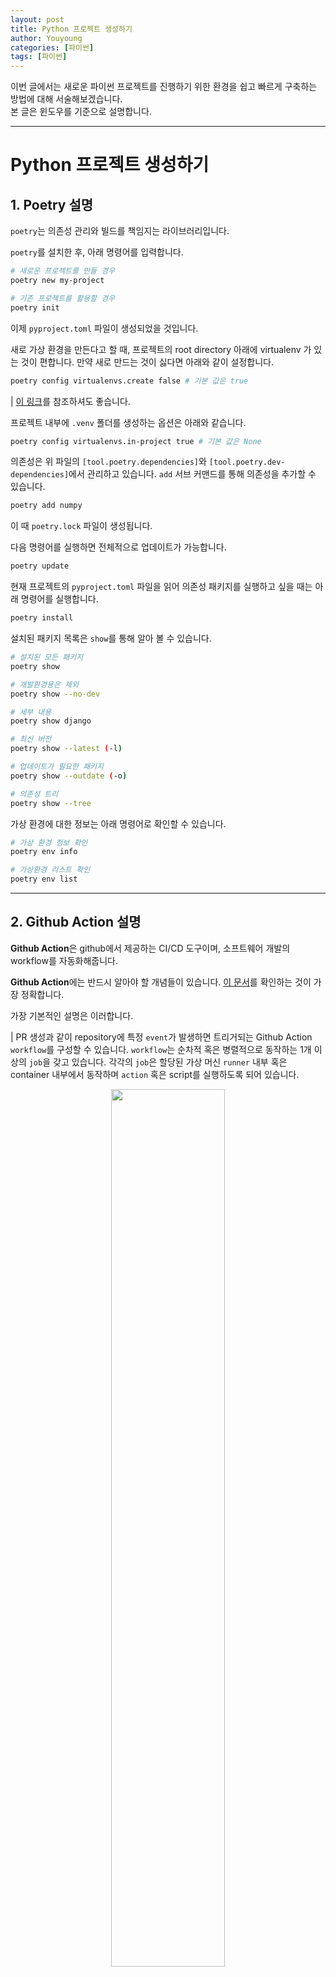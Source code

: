 ```yaml
---
layout: post
title: Python 프로젝트 생성하기
author: Youyoung
categories: [파이썬]
tags: [파이썬]
---
```


이번 글에서는 새로운 파이썬 프로젝트를 진행하기 위한 환경을 쉽고 빠르게 구축하는 방법에 대해 서술해보겠습니다.  
본 글은 윈도우를 기준으로 설명합니다.  


---
# Python 프로젝트 생성하기  
## 1. Poetry 설명  
`poetry`는 의존성 관리와 빌드를 책임지는 라이브러리입니다.  

`poetry`를 설치한 후, 아래 명령어를 입력합니다.  

```bash
# 새로운 프로젝트를 만들 경우
poetry new my-project

# 기존 프로젝트를 활용할 경우
poetry init
```

이제 `pyproject.toml` 파일이 생성되었을 것입니다.

새로 가상 환경을 만든다고 할 때, 프로젝트의 root directory 아래에 virtualenv 가 있는 것이 편합니다. 만약 새로 만드는 것이 싫다면 아래와 같이 설정합니다.  

```bash
poetry config virtualenvs.create false # 기본 값은 true
```

| [이 링크](https://python-poetry.org/docs/configuration/#virtualenvscreate)를 참조하셔도 좋습니다.  

프로젝트 내부에 `.venv` 폴더를 생성하는 옵션은 아래와 같습니다.

```bash
poetry config virtualenvs.in-project true # 기본 값은 None
```

의존성은 위 파일의 `[tool.poetry.dependencies]`와 `[tool.poetry.dev-dependencies]`에서 관리하고 있습니다. `add` 서브 커맨드를 통해 의존성을 추가할 수 있습니다.  

```bash
poetry add numpy
```

이 때 `poetry.lock` 파일이 생성됩니다.  

다음 명령어를 실행하면 전체적으로 업데이트가 가능합니다.  

```bash
poetry update
```

현재 프로젝트의 `pyproject.toml` 파일을 읽어 의존성 패키지를 실행하고 싶을 때는 아래 명령어를 실행합니다.  

```bash
poetry install
```

설치된 패키지 목록은 `show`를 통해 알아 볼 수 있습니다.  

```bash
# 설치된 모든 패키지
poetry show

# 개발환경용은 제외
poetry show --no-dev

# 세부 내용
poetry show django

# 최신 버전
poetry show --latest (-l)

# 업데이트가 필요한 패키지
poetry show --outdate (-o)

# 의존성 트리
poetry show --tree
```

가상 환경에 대한 정보는 아래 명령어로 확인할 수 있습니다.  

```bash
# 가상 환경 정보 확인
poetry env info

# 가상환경 리스트 확인
poetry env list
```


---

## 2. Github Action 설명  
**Github Action**은 github에서 제공하는 CI/CD 도구이며, 소프트웨어 개발의 workflow를 자동화해줍니다.  

**Github Action**에는 반드시 알아야 할 개념들이 있습니다. [이 문서](https://docs.github.com/en/actions/learn-github-actions/understanding-github-actions)를 확인하는 것이 가장 정확합니다.  

가장 기본적인 설명은 이러합니다.  

| PR 생성과 같이 repository에 특정 `event`가 발생하면 트리거되는 Github Action `workflow`를 구성할 수 있습니다. `workflow`는 순차적 혹은 병렬적으로 동작하는 1개 이상의 `job`을 갖고 있습니다. 각각의 `job`은 할당된 가상 머신 `runner` 내부 혹은 container 내부에서 동작하며 `action` 혹은 script를 실행하도록 되어 있습니다.  

<center><img src="/public/img/2022-07-31-python-project/01.PNG" width="60%"></center>  

**workflow**  
- 1개 이상의 job을 실행시키는 자동화된 프로세스  
- yaml 파일로 정의함
- repository 내에 .github/workflows 디렉토리 안에서 정의됨  
- 하나의 repository는 복수의 workflow를 정의할 수 있음  

**events**  
- workflow run을 트리거하는 특정 행동  

**jobs**  
- 동일한 runner 내에서 실행되는 여러 step
- 각 step은 shell script이거나 동작할 action

**action**  
- workflow의 가장 작은 블록
- 재사용이 가능한 component

**runner**
- github action runner 어플리케이션이 설치된 머신
- workflow가 실행될 인스턴스

`action` 개념에 대해 추가 설명이 필요하다면 [이 블로그](https://www.daleseo.com/github-actions-basics/)를 참고하셔도 좋겠습니다.  

이제 실제로 `workflow`를 작성해 보겠습니다. 앞서 소개한 [여기](https://docs.github.com/en/actions/learn-github-actions/understanding-github-actions#create-an-example-workflow)를 참고해주세요. workflow 구문에 대해 자세히 알고 싶다면 [여기](https://docs.github.com/en/actions/using-workflows/workflow-syntax-for-github-actions)를 참고하면 됩니다.  

workflow는 yaml 파일에 기반하여 구성됩니다. `name`은 workflow의 이름을 의미하며, 이 `name`이 repository의 action 페이지에 표시될 것입니다. `on`은 workflow가 작동하도록 트리거하는 `event`를 정의합니다. 대표적으로 push, pull_request 등을 생각해 볼 수 있을 텐데, 모든 조건에 대해 알고 싶다면 [여기](https://docs.github.com/en/actions/using-workflows/events-that-trigger-workflows)를 확인해 주세요.  

특정 `event`의 경우 `filter`가 필요한 경우가 있습니다. 예를 들어 push가 어떤 branch에 발생했는지에 따라 트리거하고 싶을 수도 있고 아닐 수도 있습니다. 공식 문서의 설명은 [여기](https://docs.github.com/en/actions/using-workflows/workflow-syntax-for-github-actions#onpull_requestpull_request_targetbranchesbranches-ignore)에 있습니다.  

지금까지 설명한 내용의 예시는 아래와 같습니다.  

```yaml
name: CI

on:
  pull_request:
    branches: [main]
```
 
 
이제 `job`을 정의해 보겠습니다. 복수의 `job`을 정의할 경우 기본적으로 병렬 동작하게 됩니다. 따라서 순차적으로 실행되길 원한다면 반드시 `jobs.<job_id>.needs` 키워드를 통해 의존 관계를 정의해야 합니다. 각 `job`은 `runs-on`으로 명시된 runner environment에서 실행됩니다. environment에 대해서는 [여기](https://docs.github.com/en/actions/using-workflows/workflow-syntax-for-github-actions#choosing-github-hosted-runners)를 확인하면 됩니다.  

아래 예시에서 my_first_job과 my_second_job이 `job_id`에 해당한다는 점을 알아두세요. My first job과 My second job은 `jobs.<job_id>.name` (name) 이며 github UI에 표시됩니다.  

```yaml
jobs:
  my_first_job:
    name: My first job
  my_second_job:
    name: My second job
```

`needs`를 통해 반드시 이전 `job`이 성공적으로 끝나야만 다음 `job`이 실행되도록 정의할 수 있습니다. 물론 조건을 추가해서 꼭 성공하지 않더라도 실행되도록 작성할 수도 있습니다.  

```yaml
jobs:
  job1:
  job2:
    needs: job1
  job3:
    needs: [job1, job2]
```

앞서 `job` 내에는 연속된 task로 구성된 `steps`가 존재한다고 설명했습니다. `jobs.<job_id>.steps`는 명령어를 실행하거나 setup task를 수행하거나 특정한 action을 실행할 수 있습니다.  

`steps` 아래에 `if` 조건을 추가하게 되면 반드시 이전의 조건이 만족되어야 연속적으로 실행되도록 만들 수 있습니다. context를 이용한다면 아래 예시를 보면 됩니다.  

```yaml
steps:
 - name: My first step
   if: ${{ github.event_name == 'pull_request' && github.event.action == 'unassigned' }}
   run: echo This event is a pull request that had an assignee removed.
```

status check function을 이용해 보겠습니다. My backup step이라는 task는 오직 이전 task가 실패해야만 실행될 것입니다.  

```yaml
steps:
  - name: My first step
    uses: octo-org/action-name@main
  - name: My backup step
    if: ${{ failure() }}
    uses: actions/heroku@1.0.0
```

`steps`의 구성 요소를 좀 더 살펴보겠습니다. `jobs.<job_id>.steps[*].name`은 github UI에 표시될 name을 의미합니다.  

`jobs.<job_id>.steps[*].uses`는 어떠한 action을 실행할지를 의미합니다. 이는 같은 repository나 public repository 혹은 published docker container image에서 정의될 수 있습니다.  

다양한 예시가 존재합니다. versioned action, public action, public action in a subdirectory, same repository 내의 action 및 docker hub action 등을 이용할 수 있습니다. 이에 대한 공식 문서 설명은 [여기](https://docs.github.com/en/actions/using-workflows/workflow-syntax-for-github-actions#jobsjob_idstepsuses)를 확인해 주세요.  

여러 action 중 가장 많이 사용되는 action은 `checkout`인데, repository로부터 코드를 다운로드 받기 위해 사용됩니다. 이 `checkout`을 github action의 입장에서 바라보면 github의 repository에 올려 둔 코드를 CI 서버로 내려받은 후 특정 branch로 전환하는 작업으로 이해할 수 있다고 합니다. (참고 블로그 인용) 실제로 이 action을 직접 수행하려면 번거로운 작업들이 선행되어야 하지만, github action은 이를 편하게 묶어서 action으로 제공하고 있습니다.  

workflow yaml 파일에서 `steps.uses` 키워드에 사용하고자 하는 action의 위치를 {소유자}/{저장소명}@참조자 형태로 명시해야 한다고 합니다. 예시는 아래와 같습니다.  

```yaml
steps:
  - name: Checkout
      uses: actions/checkout@v3
```

내부적으로는 git init/config/fetch/checkout/log 등의 명령어를 수행한다고 합니다. 가장 최신 버전의 checkout action에 대해서는 [이 repository](https://github.com/actions/checkout)에서 확인할 수 있습니다.  

python으로 개발을 하는 사용자라면 파이썬을 설치하는 `setup-python` 또한 자주 사용하게 될 것입니다. repo는 [여기](https://github.com/actions/setup-python)입니다. 이 action을 통해 CI 서버에 python을 설치할 수 있으며 특정 버전이 필요할 경우 아래와 같이 작성하면 됩니다.  

```yaml
steps:
    - name: Set up Python
        uses: actions/setup-python@v3
        with:
            python-version: 3.9
```

`jobs.<job_id>.steps[*].run`은 운영체제의 shell을 이용하여 command-line 프로그램을 실행시킨다. 아래와 같이 single-line command를 입력할 수도 있고,  

```yaml
- name: Install Dependencies
  run: npm install
```

multi-line command로 입력할 수도 있습니다.  
```yaml
- name: Clean install dependencies and build
  run: |
    npm ci
    npm run build
```

예시는 [여기](https://docs.github.com/en/actions/using-workflows/workflow-syntax-for-github-actions#jobsjob_idstepsshell)를 참고해 주세요. 파이썬 스크립트 예시 하나는 기록해 둡니다.  

```yaml
steps:
  - name: Display the path
    run: |
      import os
      print(os.environ['PATH'])
    shell: python
```

`jobs.<job_id>.steps[*].with`는 action에 의해 정의된 input 파라미터들의 map을 의밓바니다. 각 input 파라미터는 key/valu 쌍으로 이루어져있으며, input 파라미터들은 환경 변수들의 집합에 해당합니다.  

그 외에도 `steps` 아래에는 `args`, `entrypoint`, `env` 등 여러 속성을 정의할 수 있습니다.  

---

## 3. 정리  
이번 chapter에서는 위 내용과 더불어 publishing까지 전체 flow 진행에 대해 알아보겠습니다.  

pycharm을 이용한다면 다음과 같이 처음부터 poetry를 이용해서 편리하게 프로젝트를 시작할 수 있습니다.  

<center><img src="/public/img/2022-07-31-python-project/03.PNG" width="60%"></center>  

이전에 *init* 을 통해 생성되었던 **poetry.lock** 및 **pyproject.toml** 파일이 생성되었을 것입니다.  

사용하는 library 들을 **poetry add {library}** 를 통해 추가해줍니다. 

이제 github action을 이용하여 **CI/CD** 환경을 구축해줄 차례입니다. 아래와 같이 **.github** 디렉토리 아래에 2개의 yaml 파일을 생성해 줍니다.    

<center><img src="/public/img/2022-07-31-python-project/structure.PNG" width="60%"></center>  

먼저 **CI** 부분부터 살펴보겠습니다. 아래는 ci.yaml 파일의 예시입니다.  

```yaml
name: CI

on:
  pull_request:
    branches: [main]

jobs:
  ci-test:
    name: ci-test
    runs-on: windows-latest
    steps:
      - name: Checkout
        uses: actions/checkout@v3
      - name: Set up Python
        uses: actions/setup-python@v3
        with:
          python-version: 3.9
      - name: Install dev-dependencies
        run: pip3 install -r requirements-dev.txt
      - name: Lint
        run: make check
```

조건은 간단합니다. main branch에 PR이 생성되었을 경우 **make check** 명령문을 실행하게 됩니다. 이 부분은 아래와 같이 작성하였습니다.  
(pylint, isort, black 모두 poetry add를 통해 의존성 추가를 해주어야 합니다.)  

```
.PHONY: init format check requirements

init:
		pip install poetry
		poetry install

format:
		isort --profile black -l 119 {library} lint.py
		black -S -l 119 {library} lint.py

check:
		isort --check-only --profile black -l 119 {library}
		black -S -l 119 --check {library}

requirements:
		poetry export -f requirements.txt -o requirements.txt --without-hashes
		poetry export --dev -f requirements.txt -o requirements-dev.txt --without-hashes
```

참고로 Windows 환경에서 Makefile을 작성하기 위한 방법은 [이 곳](https://ndb796.tistory.com/381)에 잘 설명되어 있습니다.  

위 파일 작성을 마쳤다면, PR을 생성하기 이전에 코드 정리가 잘 되어 있는지, requirements 파일은 생성했는지 확인해 주면 됩니다.  

**PR**이 closed 되었을 때, **CD** 구조가 진행되도록 해보겠습니다. 아래는 publish.yaml 파일의 예시입니다.  

```yaml
name: PUBLISH LIBRARY

on:
  pull_request:
    branches: [main]
    types: [closed]

jobs:
  build:
    name: build-library
    runs-on: windows-latest
    steps:
      - name: Checkout
        uses: actions/checkout@v3
      - name: Set up Python
        uses: actions/setup-python@v3
        with:
          python-version: 3.9
      - name: Install requirements
        run: pip3 install poetry
      - name: Bump version
        run: poetry version patch
      - name: Publish library
        env:
          PYPI_TOKEN: ${{ secrets.PYPI_TOKEN }}
        run: |
          poetry build
          poetry publish --username ${{ secrets.PYPI_USERNAME }} --password ${{ secrets.PYPI_PASSWORD }}  
```

**Install requirements** 까지는 추가적인 설명이 필요하지 않아 보입니다.  

**Bump version**은 패키징하고자 하는 library의 version을 자동적으로 upgrade하는 부분입니다. library를 0.1.0에서 0.1.1로 올릴지, 0.2.0으로 올릴지, 1.0.0으로 올릴지 선택할 수 있습니다.  
[이 곳](https://python-poetry.org/docs/cli/#version)을 참고하면 자세한 정보를 확인할 수 있습니다.  

다음은 여러 token을 읽고 build -> publish까지 이어지는 부분입니다. 일단 secrets가 무엇인지부터 확인해 보겠습니다. github repository의 **Actions Secrets**은 환경 변수를 암호화해서 저장할 수 있는 기능입니다. Settings-Security-Secrets를 통해 접근할 수 있습니다.  

[PYPI 홈페이지](https://pypi.org/manage/account/token/)에서 본인의 repository에서 사용할 token을 추가해줍니다. 그리고 생성한 값을 복사한 뒤, **PYPI_TOKEN** secrets에 저장해줍니다. 마찬가지로 **PYPI_USERNAME**과 **PYPI_PASSWORD**도 추가해줍니다.  

<center><img src="/public/img/2022-07-31-python-project/token.PNG" width="60%"></center>  

이렇게 추가된 token들은 인증과정에 사용됩니다.  

이제 CI/CD 구축은 끝났습니다. library 코드를 정리하고, PR 과정을 정상적으로 거치면 프로젝트 생성부터 패키징, 배포까지 편리하게 진행할 수 있습니다.  


## References  
- [Github Docs](https://docs.github.com/en/actions/using-workflows/workflow-syntax-for-github-actions#jobsjob_idstepsshell)  
- [Github Docs](https://docs.github.com/en/repositories/releasing-projects-on-github/about-releases)  
- [참고 블로그](https://blog.gyus.me/2020/introduce-poetry/)  
- [참고 블로그](https://www.daleseo.com/github-actions-checkout/)  
- [참고 블로그](https://ndb796.tistory.com/381)  

